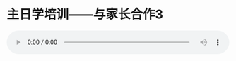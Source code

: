 # 主日学培训——与家长合作3

<audio style="width: 100%;" preload="false" controls controlslist="nodownload"><source src="//cdn.wechat.edu.pl/audio/mp3/old/14906.mp3" type="audio/mpeg">Your browser does not support the audio element.</audio>


